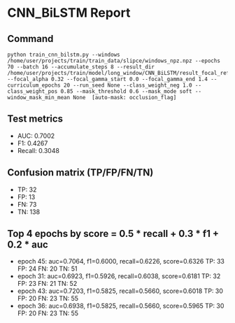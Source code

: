 # CNN_BiLSTM Report

## Command
```
python train_cnn_bilstm.py --windows /home/user/projects/train/train_data/slipce/windows_npz.npz --epochs 70 --batch 16 --accumulate_steps 8 --result_dir /home/user/projects/train/model/long_window/CNN_BiLSTM/result_focal_refine/cw03_fg07 --focal_alpha 0.32 --focal_gamma_start 0.0 --focal_gamma_end 1.4 --curriculum_epochs 20 --run_seed None --class_weight_neg 1.0 --class_weight_pos 0.85 --mask_threshold 0.6 --mask_mode soft --window_mask_min_mean None  [auto-mask: occlusion_flag]
```

## Test metrics
- AUC: 0.7002
- F1: 0.4267
- Recall: 0.3048
## Confusion matrix (TP/FP/FN/TN)
- TP: 32
- FP: 13
- FN: 73
- TN: 138

## Top 4 epochs by score = 0.5 * recall + 0.3 * f1 + 0.2 * auc
- epoch 45: auc=0.7064, f1=0.6000, recall=0.6226, score=0.6326  TP: 33 FP: 24 FN: 20 TN: 51
- epoch 31: auc=0.6923, f1=0.5926, recall=0.6038, score=0.6181  TP: 32 FP: 23 FN: 21 TN: 52
- epoch 43: auc=0.7203, f1=0.5825, recall=0.5660, score=0.6018  TP: 30 FP: 20 FN: 23 TN: 55
- epoch 36: auc=0.6938, f1=0.5825, recall=0.5660, score=0.5965  TP: 30 FP: 20 FN: 23 TN: 55
